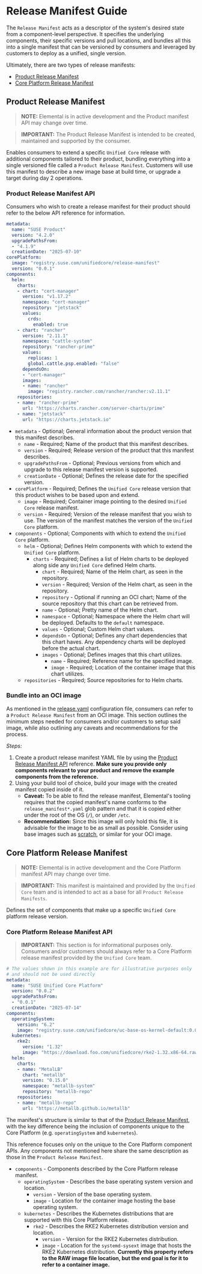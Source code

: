 # Release Manifest Guide

The `Release Manifest` acts as a descriptor of the system's desired state from a component-level perspective. It specifies the underlying components, their specific versions and pull locations, and bundles all this into a single manifest that can be versioned by consumers and leveraged by customers to deploy as a unified, single version.

Ultimately, there are two types of release manifests:

* [Product Release Manifest](#product-release-manifest)
* [Core Platform Release Manifest](#core-platform-release-manifest)

## Product Release Manifest

> **NOTE:** Elemental is in active development and the Product manifest API may change over time.

> **IMPORTANT:** The Product Release Manifest is intended to be created, maintained and supported by the consumer.

Enables consumers to extend a specific `Unified Core` release with additional components tailored to their product, bundling everything into a single versioned file called a `Product Release Manifest`. Customers will use this manifest to describe a new image base at build time, or upgrade a target during day 2 operations.

### Product Release Manifest API

Consumers who wish to create a release manifest for their product should refer to the below API reference for information.

```yaml
metadata:
  name: "SUSE Product"
  version: "4.2.0"
  upgradePathsFrom:
  - "4.1.9"
  creationDate: "2025-07-10"
corePlatform:
  image: "registry.suse.com/unifiedcore/release-manifest"
  version: "0.0.1"
components:
  helm:
    charts:
    - chart: "cert-manager"
      version: "v1.17.2"
      namespace: "cert-manager"
      repository: "jetstack"
      values:
        crds:
          enabled: true
    - chart: "rancher"
      version: "2.11.1"
      namespace: "cattle-system"
      repository: "rancher-prime"
      values:
        replicas: 1
        global.cattle.psp.enabled: "false"
      dependsOn:
      - "cert-manager"
      images:
      - name: "rancher"
        image: "registry.rancher.com/rancher/rancher:v2.11.1"
    repositories:
    - name: "rancher-prime"
      url: "https://charts.rancher.com/server-charts/prime"
    - name: "jetstack"
      url: "https://charts.jetstack.io"
```

* `metadata` - Optional; General information about the product version that this manifest describes.
  * `name` - Required; Name of the product that this manifest describes.
  * `version` - Required; Release version of the product that this manifest describes.
  * `upgradePathsFrom` - Optional; Previous versions from which and upgrade to this release manifest version is supported.
  * `creationDate` - Optional; Defines the release date for the specified version.
* `corePlatform` - Required; Defines the `Unified Core` release version that this product wishes to be based upon and extend.
  * `image` - Required; Container image pointing to the desired `Unified Core` release manifest.
  * `version` - Required; Version of the release manifest that you wish to use. The version of the manifest matches the version of the `Unified Core` platform.
* `components` - Optional; Components with which to extend the `Unified Core` platform.
  * `helm` - Optional; Defines Helm components with which to extend the `Unified Core` platform.
    * `charts` - Required; Defines a list of Helm charts to be deployed along side any `Unified Core` defined Helm charts.
      * `chart` - Required; Name of the Helm chart, as seen in the repository.
      * `version` - Required; Version of the Helm chart, as seen in the repository.
      * `repository` - Optional if running an OCI chart; Name of the source repository that this chart can be retrieved from.
      * `name` - Optional; Pretty name of the Helm chart.
      * `namespace` - Optional; Namespace where the Helm chart will be deployed. Defaults to the `default` namespace.
      * `values` - Optional; Custom Helm chart values.
      * `dependsOn` - Optional; Defines any chart dependencies that this chart haves. Any dependency charts will be deployed before the actual chart.
      * `images` - Optional; Defines images that this chart utilizes.
        * `name` - Required; Reference name for the specified image.
        * `image` - Required; Location of the container image that this chart utilizes.
  * `repositories` - Required; Source repositories for to Helm charts.

### Bundle into an OCI image

As mentioned in the [release.yaml](configuration-directory.md#releaseyaml) configuration file, consumers can refer to a `Product Release Manifest` from an OCI image. This section outlines the minimum steps needed for consumers and/or customers to setup said image, while also outlining any caveats and recommendations for the process.

*Steps:*
1. Create a product release manifest YAML file by using the [Product Release Manifest API](#product-release-manifest-api) reference. **Make sure you provide only components relevant to your product and remove the example components from the reference.**
2. Using your build tool of choice, build your image with the created manifest copied inside of it.
   * **Caveat:** To be able to find the release manifest, Elemental's tooling requires that the copied manifest's name conforms to the `release_manifest*.yaml` glob pattern and that it is copied either under the root of the OS (`/`), or under `/etc`. 
   * **Recommendation:** Since this image will only hold this file, it is advisable for the image to be as small as possible. Consider using base images such as [scratch](https://hub.docker.com/_/scratch), or similar for your OCI image.

## Core Platform Release Manifest

> **NOTE:** Elemental is in active development and the Core Platform manifest API may change over time.

> **IMPORTANT:** This manifest is maintained and provided by the `Unified Core` team and is intended to act as a base for all `Product Release Manifests`.

Defines the set of components that make up a specific `Unified Core` platform release version.

### Core Platform Release Manifest API

> **IMPORTANT:** This section is for informational purposes only. Consumers and/or customers should always refer to a Core Platform release manifest provided by the `Unified Core` team.

```yaml
# The values shown in this example are for illustrative purposes only
# and should not be used directly
metadata:
  name: "SUSE Unified Core Platform"
  version: "0.0.2"
  upgradePathsFrom: 
  - "0.0.1"
  creationDate: "2025-07-14"
components:
  operatingSystem:
    version: "6.2"
    image: "registry.suse.com/unifiedcore/uc-base-os-kernel-default:0.0.1"
  kubernetes:
    rke2:
      version: "1.32"
      image: "https://download.foo.com/unifiedcore/rke2-1.32.x86-64.raw"
  helm:
    charts:
    - name: "MetalLB"
      chart: "metallb"
      version: "0.15.0"
      namespace: "metallb-system"
      repository: "metallb-repo"
    repositories:
    - name: "metallb-repo"
      url: "https://metallb.github.io/metallb"
```

The manifest's structure is similar to that of the [Product Release Manifest](#product-release-manifest-api), with the key difference being the inclusion of components unique to the Core Platform (e.g. `operatingSystem` and `kubernetes`). 

This reference focuses only on the unique to the Core Platform component APIs. Any components not mentioned here share the same description as those in the `Product Release Manifest`.

* `components` - Components described by the Core Platform release manifest.
  * `operatingSystem` - Describes the base operating system version and location.
    * `version` - Version of the base operating system.
    * `image` - Location for the container image hosting the base operating system.
  * `kubernetes` - Describes the Kubernetes distributions that are supported with this Core Platform release.
    * `rke2` - Describes the RKE2 Kubernetes distribution version and location.
      * `version` - Version for the RKE2 Kubernetes distribution.
      * `image` - Location for the `systemd-sysext` image that hosts the RKE2 Kubernetes distribution. **Currently this property refers to the RAW image file location, but the end goal is for it to refer to a container image.**
